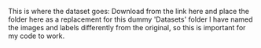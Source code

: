 This is where the dataset goes: Download from the link here and place the folder here as a replacement for this dummy 'Datasets' folder
I have named the images and labels differently from the original, so this is important for my code to work.
